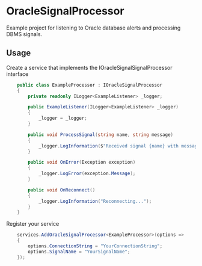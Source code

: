 # OracleSignalProcessor

Example project for listening to Oracle database alerts and processing DBMS signals.

## Usage

Create a service that implements the IOracleSignalSignalProcessor interface

```csharp
    public class ExampleProcessor : IOracleSignalProcessor
    {
        private readonly ILogger<ExampleListener> _logger;

        public ExampleListener(ILogger<ExampleListener> _logger)
        {
            _logger = _logger;
        }

        public void ProcessSignal(string name, string message)
        {
            _logger.LogInformation($"Received signal {name} with message: {message}")
        }

        public void OnError(Exception exception)
        {
            _logger.LogError(exception.Message);
        }

        public void OnReconnect()
        {
            _logger.LogInformation("Reconnecting...");
        }
    }
```

Register your service
```csharp
    services.AddOracleSignalProcessor<ExampleProcessor>(options => 
    {
        options.ConnectionString = "YourConnectionString";
        options.SignalName = "YourSignalName";
    });
```